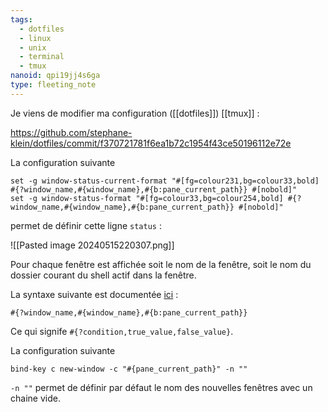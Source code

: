 ```yaml
---
tags:
  - dotfiles
  - linux
  - unix
  - terminal
  - tmux
nanoid: qpi19jj4s6ga
type: fleeting_note
---
```

Je viens de modifier ma configuration ([[dotfiles]]) [[tmux]] :

https://github.com/stephane-klein/dotfiles/commit/f370721781f6ea1b72c1954f43ce50196112e72e

La configuration suivante

```
set -g window-status-current-format "#[fg=colour231,bg=colour33,bold] #{?window_name,#{window_name},#{b:pane_current_path}} #[nobold]"
set -g window-status-format "#[fg=colour33,bg=colour254,bold] #{?window_name,#{window_name},#{b:pane_current_path}} #[nobold]"
```

permet de définir cette ligne `status` :

![[Pasted image 20240515220307.png]]

Pour chaque fenêtre est affichée soit le nom de la fenêtre, soit le nom du dossier courant du shell actif dans la fenêtre.

La syntaxe suivante est documentée [ici](https://www.man7.org/linux/man-pages/man1/tmux.1.html#FORMATS) :

`#{?window_name,#{window_name},#{b:pane_current_path}}`

Ce qui signife `#{?condition,true_value,false_value}`.

La configuration suivante

```
bind-key c new-window -c "#{pane_current_path}" -n ""
```

`-n ""` permet de définir par défaut le nom des nouvelles fenêtres avec un chaine vide.
